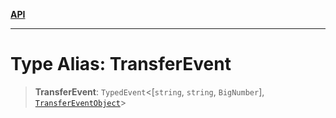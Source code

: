 [**API**](../../../README.md)

***

# Type Alias: TransferEvent

> **TransferEvent**: `TypedEvent`\<\[`string`, `string`, `BigNumber`\], [`TransferEventObject`](../interfaces/TransferEventObject.md)\>
